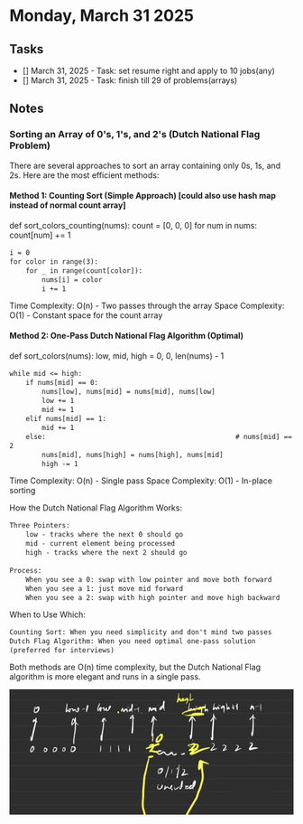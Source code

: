 # Monday, March 31 2025

## Tasks

- [] March 31, 2025 - Task: set resume right and apply to 10 jobs(any)
- [] March 31, 2025 - Task: finish till 29 of problems(arrays)


## Notes

### Sorting an Array of 0's, 1's, and 2's (Dutch National Flag Problem)

There are several approaches to sort an array containing only 0s, 1s, and 2s. Here are the most efficient methods:

#### Method 1: Counting Sort (Simple Approach) [could also use hash map instead of normal count array]

def sort_colors_counting(nums):
    count = [0, 0, 0]
    for num in nums:
        count[num] += 1
    
    i = 0
    for color in range(3):
        for _ in range(count[color]):
            nums[i] = color
            i += 1

Time Complexity: O(n) - Two passes through the array
Space Complexity: O(1) - Constant space for the count array

#### Method 2: One-Pass Dutch National Flag Algorithm (Optimal)

def sort_colors(nums):
    low, mid, high = 0, 0, len(nums) - 1
    
    while mid <= high:
        if nums[mid] == 0:
            nums[low], nums[mid] = nums[mid], nums[low]
            low += 1
            mid += 1
        elif nums[mid] == 1:
            mid += 1
        else:                                               # nums[mid] == 2
            nums[mid], nums[high] = nums[high], nums[mid]
            high -= 1

Time Complexity: O(n) - Single pass
Space Complexity: O(1) - In-place sorting

How the Dutch National Flag Algorithm Works:

    Three Pointers:
        low - tracks where the next 0 should go
        mid - current element being processed
        high - tracks where the next 2 should go

    Process:
        When you see a 0: swap with low pointer and move both forward
        When you see a 1: just move mid forward
        When you see a 2: swap with high pointer and move high backward

When to Use Which:

    Counting Sort: When you need simplicity and don't mind two passes
    Dutch Flag Algorithm: When you need optimal one-pass solution (preferred for interviews)

Both methods are O(n) time complexity, but the Dutch National Flag algorithm is more elegant and runs in a single pass.

![alt text](image.png)

